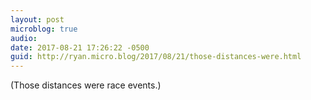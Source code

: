 ```yaml
---
layout: post
microblog: true
audio: 
date: 2017-08-21 17:26:22 -0500
guid: http://ryan.micro.blog/2017/08/21/those-distances-were.html
---
```

(Those distances were race events.)
